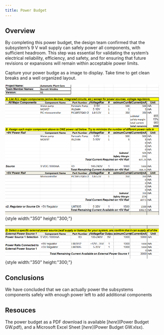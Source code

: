 ```yaml
---
title: Power Budget
---
```


## Overview
By completing this power budget, the design team confirmed that the subsystem’s 9 V wall supply can safely power all components, with sufficient headroom. This step was essential for validating the system’s electrical reliability, efficiency, and safety, and for ensuring that future revisions or expansions will remain within acceptable power limits.

Capture your power budge as a image to display. Take time to get clean breaks and a well organized layout.

![alt text](image.png){style width:"350" height:"300;"}

![alt text](image-1.png){style width:"350" height:"300;"}


## Conclusions

We have concluded that we can actually power the subsystems components safely with enough power left to add additional components 

## Resouces

The power budget as a PDF download is available [*here*](Power Budget GW.pdf), and a Microsoft Excel Sheet [*here*](Power Budget GW.xlsx).
